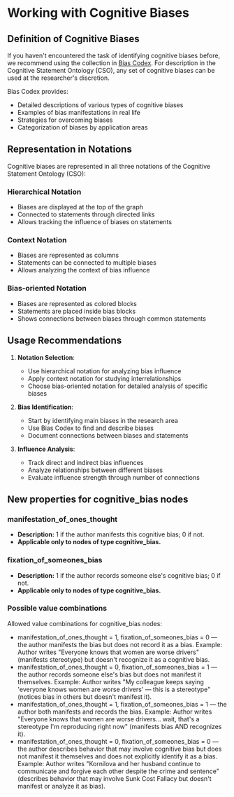 # Working with Cognitive Biases

## Definition of Cognitive Biases

If you haven't encountered the task of identifying cognitive biases before, we recommend using the collection in [Bias Codex](https://www.biascodex.com/). For description in the Cognitive Statement Ontology (CSO), any set of cognitive biases can be used at the researcher's discretion.

Bias Codex provides:
- Detailed descriptions of various types of cognitive biases
- Examples of bias manifestations in real life
- Strategies for overcoming biases
- Categorization of biases by application areas

## Representation in Notations

Cognitive biases are represented in all three notations of the Cognitive Statement Ontology (CSO):

### Hierarchical Notation
- Biases are displayed at the top of the graph
- Connected to statements through directed links
- Allows tracking the influence of biases on statements

### Context Notation
- Biases are represented as columns
- Statements can be connected to multiple biases
- Allows analyzing the context of bias influence

### Bias-oriented Notation
- Biases are represented as colored blocks
- Statements are placed inside bias blocks
- Shows connections between biases through common statements

## Usage Recommendations

1. **Notation Selection**:
   - Use hierarchical notation for analyzing bias influence
   - Apply context notation for studying interrelationships
   - Choose bias-oriented notation for detailed analysis of specific biases

2. **Bias Identification**:
   - Start by identifying main biases in the research area
   - Use Bias Codex to find and describe biases
   - Document connections between biases and statements

3. **Influence Analysis**:
   - Track direct and indirect bias influences
   - Analyze relationships between different biases
   - Evaluate influence strength through number of connections 


## New properties for cognitive_bias nodes

### manifestation_of_ones_thought
- **Description:** 1 if the author manifests this cognitive bias; 0 if not.
- **Applicable only to nodes of type cognitive_bias.**

### fixation_of_someones_bias
- **Description:** 1 if the author records someone else's cognitive bias; 0 if not.
- **Applicable only to nodes of type cognitive_bias.**

### Possible value combinations
Allowed value combinations for cognitive_bias nodes:
  - manifestation_of_ones_thought = 1, fixation_of_someones_bias = 0 — the author manifests the bias but does not record it as a bias.
    Example: Author writes "Everyone knows that women are worse drivers" (manifests stereotype) but doesn't recognize it as a cognitive bias.
  - manifestation_of_ones_thought = 0, fixation_of_someones_bias = 1 — the author records someone else's bias but does not manifest it themselves.
    Example: Author writes "My colleague keeps saying 'everyone knows women are worse drivers' — this is a stereotype" (notices bias in others but doesn't manifest it).
  - manifestation_of_ones_thought = 1, fixation_of_someones_bias = 1 — the author both manifests and records the bias.
    Example: Author writes "Everyone knows that women are worse drivers... wait, that's a stereotype I'm reproducing right now" (manifests bias AND recognizes it).
  - manifestation_of_ones_thought = 0, fixation_of_someones_bias = 0 — the author describes behavior that may involve cognitive bias but does not manifest it themselves and does not explicitly identify it as a bias.
    Example: Author writes "Kornilova and her husband continue to communicate and forgive each other despite the crime and sentence" (describes behavior that may involve Sunk Cost Fallacy but doesn't manifest or analyze it as bias).